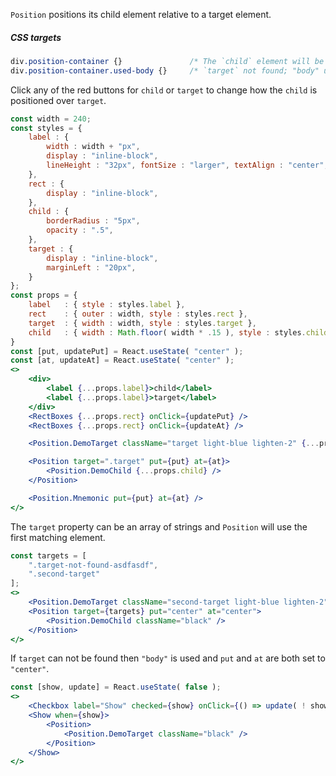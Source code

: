 `Position` positions its child element relative to a target element.

##### CSS targets
```css 
div.position-container {}               /* The `child` element will be wrapped in this div. */
div.position-container.used-body {}     /* `target` not found; "body" used instead. */
```

Click any of the red buttons for `child` or `target` to change how the `child` is positioned over `target`.
```jsx
const width = 240;
const styles = { 
    label : {
        width : width + "px", 
        display : "inline-block", 
        lineHeight : "32px", fontSize : "larger", textAlign : "center",
    },
    rect : {
        display : "inline-block",
    },
    child : {
        borderRadius : "5px",
        opacity : ".5",
    },
    target : {
        display : "inline-block",
        marginLeft : "20px",
    }
};
const props = {
    label   : { style : styles.label },
    rect    : { outer : width, style : styles.rect },
    target  : { width : width, style : styles.target },
    child   : { width : Math.floor( width * .15 ), style : styles.child, className : "black", },
}
const [put, updatePut] = React.useState( "center" );
const [at, updateAt] = React.useState( "center" );
<>
    <div>
        <label {...props.label}>child</label>
        <label {...props.label}>target</label>
    </div>
    <RectBoxes {...props.rect} onClick={updatePut} />
    <RectBoxes {...props.rect} onClick={updateAt} />

    <Position.DemoTarget className="target light-blue lighten-2" {...props.target} />

    <Position target=".target" put={put} at={at}>
        <Position.DemoChild {...props.child} />
    </Position>

    <Position.Mnemonic put={put} at={at} />
</>
```

The `target` property can be an array of strings and `Position` will use the first matching element.
```jsx
const targets = [
    ".target-not-found-asdfasdf",
    ".second-target"
];
<>
    <Position.DemoTarget className="second-target light-blue lighten-2" />
    <Position target={targets} put="center" at="center">
        <Position.DemoChild className="black" />
    </Position>
</>
```

If `target` can not be found then `"body"` is used and `put` and `at` are both set to `"center"`.
```jsx
const [show, update] = React.useState( false );
<>
    <Checkbox label="Show" checked={show} onClick={() => update( ! show )} />
    <Show when={show}>
        <Position>
            <Position.DemoTarget className="black" />
        </Position>
    </Show>
</>
```